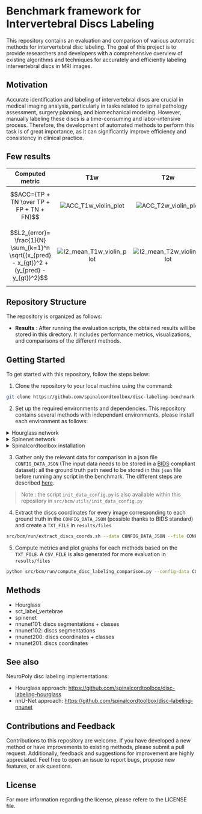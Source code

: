 # Benchmark framework for Intervertebral Discs Labeling 

This repository contains an evaluation and comparison of various automatic methods for intervertebral disc labeling. The goal of this project is to provide researchers and developers with a comprehensive overview of existing algorithms and techniques for accurately and efficiently labeling intervertebral discs in MRI images.

## Motivation

Accurate identification and labeling of intervertebral discs are crucial in medical imaging analysis, particularly in tasks related to spinal pathology assessment, surgery planning, and biomechanical modeling. However, manually labeling these discs is a time-consuming and labor-intensive process. Therefore, the development of automated methods to perform this task is of great importance, as it can significantly improve efficiency and consistency in clinical practice.

## Few results

| Computed metric | T1w | T2w |
| :---: | :---: | :---: |
| $$ACC={TP + TN \over TP + FP + TN + FN}$$ | ![ACC_T1w_violin_plot](https://github.com/spinalcordtoolbox/disc-labeling-benchmark/assets/68945192/ad9f99ac-af0f-4bfd-bd49-04c732703e61) | ![ACC_T2w_violin_plot](https://github.com/spinalcordtoolbox/disc-labeling-benchmark/assets/68945192/ebf215f7-d697-4627-b11d-956a148a9513) |
| $$L2_{error}= \frac{1}{N} \sum_{k=1}^n \sqrt{(x_{pred} - x_{gt})^2 + (y_{pred} - y_{gt})^2}$$| ![l2_mean_T1w_violin_plot](https://github.com/spinalcordtoolbox/disc-labeling-benchmark/assets/68945192/cb979d7a-acb2-4d5e-a618-9185dae84094) | ![l2_mean_T2w_violin_plot](https://github.com/spinalcordtoolbox/disc-labeling-benchmark/assets/68945192/a0955e0e-d6be-44d4-aaf8-b64dfa6dc785) |

## Repository Structure

The repository is organized as follows:

- **Results** : After running the evaluation scripts, the obtained results will be stored in this directory. It includes performance metrics, visualizations, and comparisons of the different methods.

## Getting Started

To get started with this repository, follow the steps below:

1. Clone the repository to your local machine using the command:
```Bash
git clone https://github.com/spinalcordtoolbox/disc-labeling-benchmark.git
```

2. Set up the required environments and dependencies. This repository contains several methods with independant environments, please install
each environment as follows:

<details>
<summary>Hourglass network</summary>
<br>
First, create a new virtual environment using python3.8 and activate it:
<details>
<summary>Conda</summary>
  
```Bash
conda create -n HG_env python=3.8
conda activate HG_env
```

</details>
<details>
<summary>Venv</summary>
Be sure to run python 3.8
  
```Bash
python -m venv HG_env
source HG_env/bin/activate
```

</details>
Then, install the packages by running these commands:

```Bash
git clone https://github.com/spinalcordtoolbox/disc-labeling-hourglass.git
cd disc-labeling-hourglass
pip install -r requirements.txt
pip install -e .
cd ..
```

</details>

<details>
<summary>Spinenet network</summary>
<br>

First, create a new virtual environment activate it, you can also follow spinenet's installation [procedure](https://github.com/rwindsor1/SpineNet#install-enviroments) :

```Bash
python -m venv spinenet-venv
source spinenet-venv/bin/activate
```

Then, install the packages by running these commands:
```Bash
git clone https://github.com/rwindsor1/SpineNet.git
cd SpineNet
pip install -r requirements.txt
cd ..
```

Before running, add the root directory to your PYTHONPATH:

```Bash
export PYTHONPATH=$PYTHONPATH:/path/to/SpineNet
```

Finally, download spinenet's weight using this command

```Bash
spinenet.download_weights(verbose=True)
```
</details>

<details>
<summary>Spinalcordtoolbox installation</summary>
<br>

In this benchmark, few features including the function sct_label_vertebrae from the [spinalcordtoolbox](https://github.com/spinalcordtoolbox/spinalcordtoolbox/) are needed. Instructions regarding the installation follows:
  
```Bash
git clone https://github.com/spinalcordtoolbox/spinalcordtoolbox.git
cd spinalcordtoolbox
./install_sct
``` 
</details>

3. Gather only the relevant data for comparison in a json file `CONFIG_DATA_JSON` (The input data needs to be stored in a [BIDS](https://bids.neuroimaging.io/) compliant dataset): all the ground truth path need to be stored in this `json` file before running any script in the benchmark. The different steps are described [here](https://github.com/spinalcordtoolbox/disc-labeling-hourglass/issues/25#issuecomment-1695818382).
> Note : the script `init_data_config.py` is also available within this repository in `src/bcm/utils/init_data_config.py`

4. Extract the discs coordinates for every image corresponding to each ground truth in the `CONFIG_DATA_JSON` (possible thanks to BIDS standard) and create a `TXT_FILE` in `results/files`
   
```Bash
src/bcm/run/extract_discs_coords.sh --data CONFIG_DATA_JSON --file CONFIG_HG
```

5. Compute metrics and plot graphs for each methods based on the `TXT_FILE`. A `CSV_FILE` is also generated for more evaluation in `results/files`
   
```Bash
python src/bcm/run/compute_disc_labeling_comparison.py --config-data CONFIG_DATA_JSON -txt results/files/spinegeneric_vert_T1w_hg15_discs_coords.txt
```
## Methods

- Hourglass
- sct_label_vertebrae
- spinenet
- nnunet101: discs segmentations + classes
- nnunet102: discs segmentations
- nnunet200: discs coordinates + classes
- nnunet201: discs coordinates

## See also

NeuroPoly disc labeling implementations:
- Hourglass approach: https://github.com/spinalcordtoolbox/disc-labeling-hourglass
- nnU-Net approach: https://github.com/spinalcordtoolbox/disc-labeling-nnunet

## Contributions and Feedback

Contributions to this repository are welcome. If you have developed a new method or have improvements to existing methods, please submit a pull request. Additionally, feedback and suggestions for improvement are highly appreciated. Feel free to open an issue to report bugs, propose new features, or ask questions.

## License

For more information regarding the license, please refere to the LICENSE file.

